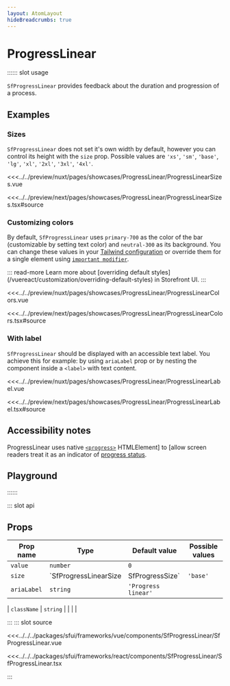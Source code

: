 ```yaml
---
layout: AtomLayout
hideBreadcrumbs: true
---
```

# ProgressLinear

:::::: slot usage

`SfProgressLinear` provides feedback about the duration and progression of a process.

## Examples

### Sizes

`SfProgressLinear` does not set it's own width by default, however you can control its height with the `size` prop. Possible values are `'xs'`, `'sm'`, `'base'`, `'lg'`, `'xl'`, `'2xl'`, `'3xl'`, `'4xl'`.

<Showcase showcase-name="ProgressLinear/ProgressLinearSizes" style="min-height:300px">

<!-- vue -->
<<<../../preview/nuxt/pages/showcases/ProgressLinear/ProgressLinearSizes.vue
<!-- end vue -->
<!-- react -->
<<<../../preview/next/pages/showcases/ProgressLinear/ProgressLinearSizes.tsx#source
<!-- end react -->

</Showcase>

### Customizing colors

By default, `SfProgressLinear` uses `primary-700` as the color of the bar (customizable by setting text color) and `neutral-300` as its background. You can change these values in your [Tailwind configuration](https://tailwindcss.com/docs/configuration#theme) or override them for a single element using [`important modifier`](https://tailwindcss.com/docs/configuration#important-modifier).

::: read-more
Learn more about [overriding default styles](/<!-- vue -->vue<!-- end vue --><!-- react -->react<!-- end react -->/customization/overriding-default-styles) in Storefront UI.
:::

<Showcase showcase-name="ProgressLinear/ProgressLinearColors">

<!-- vue -->
<<<../../preview/nuxt/pages/showcases/ProgressLinear/ProgressLinearColors.vue
<!-- end vue -->
<!-- react -->
<<<../../preview/next/pages/showcases/ProgressLinear/ProgressLinearColors.tsx#source
<!-- end react -->

</Showcase>

### With label

`SfProgressLinear` should be displayed with an accessible text label. You achieve this for example: by using `ariaLabel` prop or by nesting the component inside a `<label>` with text content.

<Showcase showcase-name="ProgressLinear/ProgressLinearLabel">

<!-- vue -->
<<<../../preview/nuxt/pages/showcases/ProgressLinear/ProgressLinearLabel.vue
<!-- end vue -->
<!-- react -->
<<<../../preview/next/pages/showcases/ProgressLinear/ProgressLinearLabel.tsx#source
<!-- end react -->

</Showcase>

## Accessibility notes

ProgressLinear uses native [`<progress>`](https://developer.mozilla.org/en-US/docs/Web/HTML/Element/progress) HTMLElement] to [allow screen readers treat it as an indicator of [progress status](https://developer.mozilla.org/en-US/docs/Web/Accessibility/ARIA/Roles/progressbar_role).

## Playground

<Generate />
::::::

::: slot api

## Props

| Prop name             | Type                       | Default value | Possible values                              |
|-----------------------|----------------------------|---------------|----------------------------------------      |
|  `value`                |  `number`                    | `0`            |                                        |
| `size`                |      `SfProgressLinearSize | SfProgressSize`        | `'base'`           |  `'minimal'`,`'xs'`,`'sm'`,`'base'`,`'lg'`,`'xl'`,`'2xl'`,`'3xl'`,`'4xl'` |
| `ariaLabel`    |      `string`                | `'Progress linear'`                     |                                      |
<!-- react -->
| `className`             |  `string`                    |               |                                  |            |
<!-- end react -->
:::
::: slot source
<SourceCode>
<!-- vue -->
<<<../../../packages/sfui/frameworks/vue/components/SfProgressLinear/SfProgressLinear.vue
<!-- end vue -->
<!-- react -->
<<<../../../packages/sfui/frameworks/react/components/SfProgressLinear/SfProgressLinear.tsx
<!-- end react -->
</SourceCode>
:::
